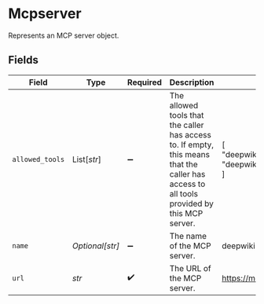 # Mcpserver

Represents an MCP server object.


## Fields

| Field                                                                                                                                      | Type                                                                                                                                       | Required                                                                                                                                   | Description                                                                                                                                | Example                                                                                                                                    |
| ------------------------------------------------------------------------------------------------------------------------------------------ | ------------------------------------------------------------------------------------------------------------------------------------------ | ------------------------------------------------------------------------------------------------------------------------------------------ | ------------------------------------------------------------------------------------------------------------------------------------------ | ------------------------------------------------------------------------------------------------------------------------------------------ |
| `allowed_tools`                                                                                                                            | List[*str*]                                                                                                                                | :heavy_minus_sign:                                                                                                                         | The allowed tools that the caller has access to. If empty, this means that the<br/>caller has access to all tools provided by this MCP server. | [<br/>"deepwiki_search",<br/>"deepwiki_fetch"<br/>]                                                                                        |
| `name`                                                                                                                                     | *Optional[str]*                                                                                                                            | :heavy_minus_sign:                                                                                                                         | The name of the MCP server.                                                                                                                | deepwiki                                                                                                                                   |
| `url`                                                                                                                                      | *str*                                                                                                                                      | :heavy_check_mark:                                                                                                                         | The URL of the MCP server.                                                                                                                 | https://mcp.deepwiki.com/mcp                                                                                                               |
